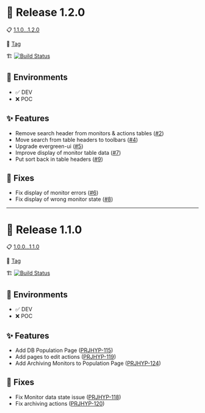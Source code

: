 # :tada: Release 1.2.0

:clipboard: [1.1.0...1.2.0](https://for-git-prod.lb.local/forensic_monitoring/hydro-ui/compare/1.1.0...1.2.0)

:paperclip: [Tag](https://for-git-prod.lb.local/forensic_monitoring/hydro-ui/tags/1.2.0)

:building_construction: [![Build Status](https://mn2forbld0001d0/buildStatus/icon?job=hydro-ui-pipeline%2F1.2.0)](https://mn2forbld0001d0/job/hydro-ui-pipeline/view/tags/job/1.2.0/)

## :deciduous_tree: Environments

- :white_check_mark: DEV
- :x: POC

## :sparkles: Features

- Remove search header from monitors & actions tables ([#2](https://for-git-prod.lb.local/forensic_monitoring/hydro-ui/merge_requests/2))
- Move search from table headers to toolbars ([#4](https://for-git-prod.lb.local/forensic_monitoring/hydro-ui/merge_requests/4))
- Upgrade evergreen-ui ([#5](https://for-git-prod.lb.local/forensic_monitoring/hydro-ui/merge_requests/5))
- Improve display of monitor table data ([#7](https://for-git-prod.lb.local/forensic_monitoring/hydro-ui/merge_requests/7))
- Put sort back in table headers ([#9](https://for-git-prod.lb.local/forensic_monitoring/hydro-ui/merge_requests/9))

## :wrench: Fixes

- Fix display of monitor errors ([#6](https://for-git-prod.lb.local/forensic_monitoring/hydro-ui/merge_requests/6))
- Fix display of wrong monitor state ([#8](https://for-git-prod.lb.local/forensic_monitoring/hydro-ui/merge_requests/8))

---

# :tada: Release 1.1.0

:clipboard: [1.0.0...1.1.0](https://for-git-prod.lb.local/forensic_monitoring/hydro-ui/compare/1.0.0...1.1.0)

:paperclip: [Tag](https://for-git-prod.lb.local/forensic_monitoring/hydro-ui/tags/1.1.0)

:building_construction: [![Build Status](https://mn2forbld0001d0/buildStatus/icon?job=hydro-ui-pipeline%2F1.1.0&build=1)](https://mn2forbld0001d0/job/hydro-ui-pipeline/job/1.1.0/1/)

## :deciduous_tree: Environments

- :white_check_mark: DEV
- :x: POC

## :sparkles: Features

- Add DB Population Page ([PRJHYP-115](https://jira/browse/PRJHYP-115))
- Add pages to edit actions ([PRJHYP-119](https://jira/browse/PRJHYP-119))
- Add Archiving Monitors to Population Page ([PRJHYP-124](https://jira/browse/PRJHYP-124))

## :wrench: Fixes

- Fix Monitor data state issue ([PRJHYP-118](https://jira/browse/PRJHYP-118))
- Fix archiving actions ([PRJHYP-120](https://jira/browse/PRJHYP-120))
